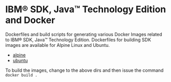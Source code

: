 # IBM® SDK, Java™ Technology Edition and Docker

Dockerfiles and build scripts for generating various Docker Images related to IBM® SDK, Java™ Technology Edition.
Dockerfiles for building SDK images are available for Alpine Linux and Ubuntu.

* [alpine](alpine)
* [ubuntu](ubuntu)

To build the images, change to the above dirs and then issue the command `docker build .`
